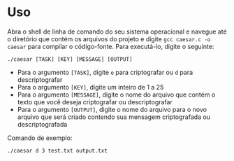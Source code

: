 # Uso
Abra o shell de linha de comando do seu sistema operacional e navegue até o diretório que contém os arquivos do projeto e digite `gcc caesar.c -o caesar` para compilar o código-fonte. Para executá-lo, digite o seguinte:

    ./caesar [TASK] [KEY] [MESSAGE] [OUTPUT]

- Para o argumento `[TASK]`, digite `e` para criptografar ou `d` para descriptografar
- Para o argumento `[KEY]`, digite um inteiro de 1 a 25
- Para o argumento `[MESSAGE]`, digite o nome do arquivo que contém o texto que você deseja criptografar ou descriptografar
- Para o argumento `[OUTPUT]`, digite o nome do arquivo para o novo arquivo que será criado contendo sua mensagem criptografada ou descriptografada

Comando de exemplo:

    ./caesar d 3 test.txt output.txt
